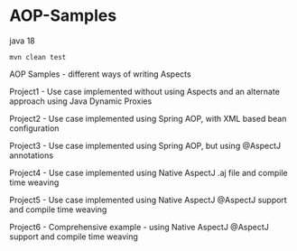 AOP-Samples
===========

java 18
```
mvn clean test

```



AOP Samples - different ways of writing Aspects

Project1 - Use case implemented without using Aspects and an alternate approach using Java Dynamic Proxies

Project2 - Use case implemented using Spring AOP, with XML based bean configuration

Project3 - Use case implemented using Spring AOP, but using @AspectJ annotations

Project4 - Use case implemented using Native AspectJ .aj file and compile time weaving

Project5 - Use case implemented using Native AspectJ @AspectJ support and compile time weaving

Project6 - Comprehensive example - using Native AspectJ @AspectJ support and compile time weaving
